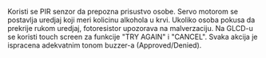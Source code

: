 Koristi se PIR senzor da prepozna prisustvo osobe. 
Servo motorom se postavlja uredjaj koji meri kolicinu alkohola u krvi.
Ukoliko osoba pokusa da prekrije rukom uredjaj, fotoresistor upozorava na malverzaciju.
Na GLCD-u se koristi touch screen za funkcije "TRY AGAIN" i "CANCEL".
Svaka akcija je ispracena adekvatnim tonom buzzer-a (Approved/Denied).

